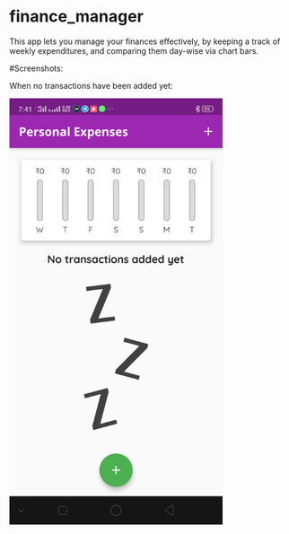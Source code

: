 # finance_manager
This app lets you manage your finances effectively, by keeping a track of weekly expenditures, and comparing them day-wise via chart bars.

#Screenshots:

When no transactions have been added yet:

<img src = "Screenshots/Screenshot_2020-01-21-19-41-43-67_62c6c3bc526fa423cf6a9cf72f57d28c.png" width = 380 height = 760>


